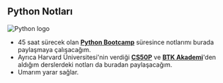 ## Python Notları
![Python logo]([Isolated.png](https://upload.wikimedia.org/wikipedia/commons/thumb/f/f8/Python_logo_and_wordmark.svg/2560px-Python_logo_and_wordmark.svg.png) "Python")

- 45 saat sürecek olan **[Python Bootcamp](https://www.techcareer.net/bootcamp/introduction-to-programming-with-python/)** süresince notlarımı burada paylaşmaya çalışacağım.  
- Ayrıca Harvard Üniversitesi'nin verdiği **[CS50P](https://cs50.harvard.edu/python/2022/)** ve **[BTK Akademi](https://www.btkakademi.gov.tr/)**'den aldığım derslerdeki notları da buradan paylaşacağım.  
- Umarım yarar sağlar.
